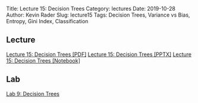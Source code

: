 Title: Lecture 15: Decision Trees
Category: lectures
Date: 2019-10-28
Author: Kevin Rader
Slug: lecture15
Tags: Decision Trees, Variance vs Bias, Entropy, Gini Index, Classification


## Lecture

[Lecture 15: Decision Trees [PDF]]({attach}presentation/Lecture15_Decision_Trees.pdf)
[Lecture 15: Decision Trees [PPTX]]({attach}presentation/Lecture15_Decision_Trees.pptx)
[Lecture 15: Decision Trees [Notebook]]({attach}presentation/Lecture_15_Notebook.ipynb)


## Lab

[Lab 9: Decision Trees]({filename}../../labs/lab09/notes/cs109a_Lab9_Decision_Trees.ipynb)